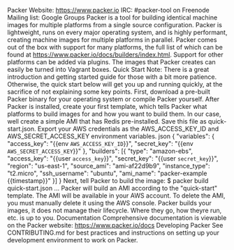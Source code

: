 Packer Website: https://www.packer.io IRC: #packer-tool on Freenode Mailing list: Google Groups Packer is a tool for building identical machine images for multiple platforms from a single source configuration. Packer is lightweight, runs on every major operating system, and is highly performant, creating machine images for multiple platforms in parallel. Packer comes out of the box with support for many platforms, the full list of which can be found at https://www.packer.io/docs/builders/index.html. Support for other platforms can be added via plugins. The images that Packer creates can easily be turned into Vagrant boxes. Quick Start Note: There is a great introduction and getting started guide for those with a bit more patience. Otherwise, the quick start below will get you up and running quickly, at the sacrifice of not explaining some key points. First, download a pre-built Packer binary for your operating system or compile Packer yourself. After Packer is installed, create your first template, which tells Packer what platforms to build images for and how you want to build them. In our case, well create a simple AMI that has Redis pre-installed. Save this file as quick-start.json. Export your AWS credentials as the AWS_ACCESS_KEY_ID and AWS_SECRET_ACCESS_KEY environment variables. json { "variables": { "access_key": "{{env `AWS_ACCESS_KEY_ID`}}", "secret_key": "{{env `AWS_SECRET_ACCESS_KEY`}}" }, "builders": [{ "type": "amazon-ebs", "access_key": "{{user `access_key`}}", "secret_key": "{{user `secret_key`}}", "region": "us-east-1", "source_ami": "ami-af22d9b9", "instance_type": "t2.micro", "ssh_username": "ubuntu", "ami_name": "packer-example {{timestamp}}" }] } Next, tell Packer to build the image: $ packer build quick-start.json ... Packer will build an AMI according to the "quick-start" template. The AMI will be available in your AWS account. To delete the AMI, you must manually delete it using the AWS console. Packer builds your images, it does not manage their lifecycle. Where they go, how theyre run, etc. is up to you. Documentation Comprehensive documentation is viewable on the Packer website: https://www.packer.io/docs Developing Packer See CONTRIBUTING.md for best practices and instructions on setting up your development environment to work on Packer.